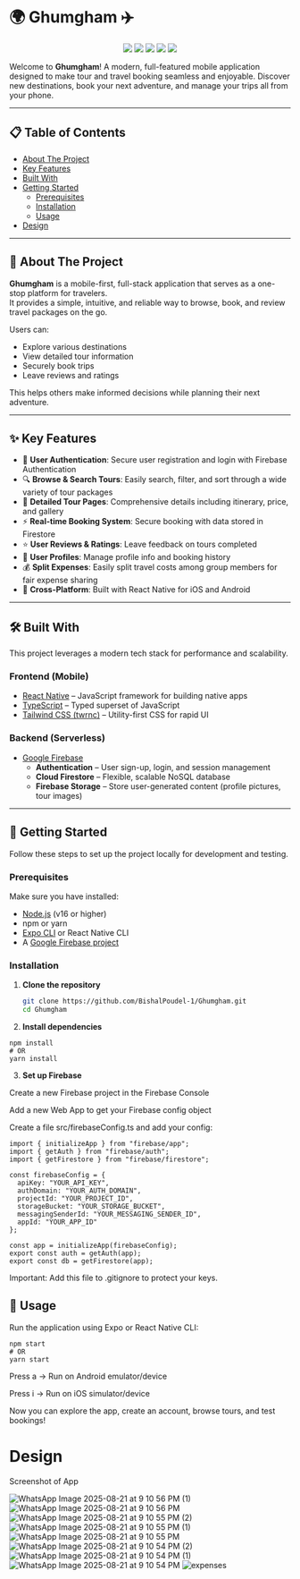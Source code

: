 # 🌍 Ghumgham ✈️
<p align="center">
  <img src="https://img.shields.io/badge/TypeScript-3178C6?style=for-the-badge&logo=typescript&logoColor=white" />
  <img src="https://img.shields.io/badge/React_Native-61DAFB?style=for-the-badge&logo=react&logoColor=black" />
  <img src="https://img.shields.io/badge/Firebase-FFCA28?style=for-the-badge&logo=firebase&logoColor=black" />
  <img src="https://img.shields.io/badge/Android-3DDC84?style=for-the-badge&logo=android&logoColor=white" />
  <img src="https://img.shields.io/badge/iOS-000000?style=for-the-badge&logo=apple&logoColor=white" />
</p>

Welcome to **Ghumgham**! A modern, full-featured mobile application designed to make tour and travel booking seamless and enjoyable. Discover new destinations, book your next adventure, and manage your trips all from your phone.

---

## 📋 Table of Contents
- [About The Project](#-about-the-project)
- [Key Features](#-key-features)
- [Built With](#-built-with)
- [Getting Started](#-getting-started)
  - [Prerequisites](#prerequisites)
  - [Installation](#installation)
  - [Usage](#usage)
- [Design](#design)




---

## 🌟 About The Project

**Ghumgham** is a mobile-first, full-stack application that serves as a one-stop platform for travelers.  
It provides a simple, intuitive, and reliable way to browse, book, and review travel packages on the go.  

Users can:
- Explore various destinations
- View detailed tour information
- Securely book trips
- Leave reviews and ratings  

This helps others make informed decisions while planning their next adventure.

---

## ✨ Key Features

- 🔐 **User Authentication**: Secure user registration and login with Firebase Authentication  
- 🔍 **Browse & Search Tours**: Easily search, filter, and sort through a wide variety of tour packages  
- 📝 **Detailed Tour Pages**: Comprehensive details including itinerary, price, and gallery  
- ⚡ **Real-time Booking System**: Secure booking with data stored in Firestore  
- ⭐ **User Reviews & Ratings**: Leave feedback on tours completed  
- 👤 **User Profiles**: Manage profile info and booking history
- 💰 **Split Expenses**: Easily split travel costs among group members for fair expense sharing  
- 📱 **Cross-Platform**: Built with React Native for iOS and Android  

---

## 🛠️ Built With

This project leverages a modern tech stack for performance and scalability.

### Frontend (Mobile)
- [React Native](https://reactnative.dev/) – JavaScript framework for building native apps  
- [TypeScript](https://www.typescriptlang.org/) – Typed superset of JavaScript  
- [Tailwind CSS (twrnc)](https://github.com/jaredh159/tailwind-react-native-classnames) – Utility-first CSS for rapid UI  

### Backend (Serverless)
- [Google Firebase](https://firebase.google.com/)  
  - **Authentication** – User sign-up, login, and session management  
  - **Cloud Firestore** – Flexible, scalable NoSQL database  
  - **Firebase Storage** – Store user-generated content (profile pictures, tour images)  

---

## 🚀 Getting Started

Follow these steps to set up the project locally for development and testing.

### Prerequisites
Make sure you have installed:
- [Node.js](https://nodejs.org/) (v16 or higher)  
- npm or yarn  
- [Expo CLI](https://docs.expo.dev/get-started/installation/) or React Native CLI  
- A [Google Firebase project](https://firebase.google.com/)  

### Installation

1. **Clone the repository**
   ```bash
   git clone https://github.com/BishalPoudel-1/Ghumgham.git
   cd Ghumgham
   ```
2. **Install dependencies**
```
npm install
# OR
yarn install
```

3. **Set up Firebase**

Create a new Firebase project in the Firebase Console

Add a new Web App to get your Firebase config object

Create a file src/firebaseConfig.ts and add your config:
```
import { initializeApp } from "firebase/app";
import { getAuth } from "firebase/auth";
import { getFirestore } from "firebase/firestore";

const firebaseConfig = {
  apiKey: "YOUR_API_KEY",
  authDomain: "YOUR_AUTH_DOMAIN",
  projectId: "YOUR_PROJECT_ID",
  storageBucket: "YOUR_STORAGE_BUCKET",
  messagingSenderId: "YOUR_MESSAGING_SENDER_ID",
  appId: "YOUR_APP_ID"
};

const app = initializeApp(firebaseConfig);
export const auth = getAuth(app);
export const db = getFirestore(app);
```

Important: Add this file to .gitignore to protect your keys.

## 🏃 Usage

Run the application using Expo or React Native CLI:
```
npm start
# OR
yarn start
```

Press a → Run on Android emulator/device

Press i → Run on iOS simulator/device

Now you can explore the app, create an account, browse tours, and test bookings!

# Design
Screenshot of App

![WhatsApp Image 2025-08-21 at 9 10 56 PM (1)](https://github.com/user-attachments/assets/b023fe77-5223-440e-804e-7ea5a56e7cfd)
![WhatsApp Image 2025-08-21 at 9 10 56 PM](https://github.com/user-attachments/assets/389ed0dd-2b3a-43ad-b2fa-a9c3d94b57ba)
![WhatsApp Image 2025-08-21 at 9 10 55 PM (2)](https://github.com/user-attachments/assets/12e24e35-6bca-4028-88d3-c4545b714e1d)
![WhatsApp Image 2025-08-21 at 9 10 55 PM (1)](https://github.com/user-attachments/assets/18478385-06da-4f44-8f15-0c0ff5acb762)
![WhatsApp Image 2025-08-21 at 9 10 55 PM](https://github.com/user-attachments/assets/45394109-02a5-4d78-9a42-3d728368cb8b)
![WhatsApp Image 2025-08-21 at 9 10 54 PM (2)](https://github.com/user-attachments/assets/64ecc2a3-d5da-446c-b275-de48cbb4d3ef)
![WhatsApp Image 2025-08-21 at 9 10 54 PM (1)](https://github.com/user-attachments/assets/7761d1aa-478c-4e5b-851e-939f07f50898)
![WhatsApp Image 2025-08-21 at 9 10 54 PM](https://github.com/user-attachments/assets/2cba6b96-e0eb-487d-8dca-9d286c6b9663)
![expenses](https://github.com/user-attachments/assets/ffa522ad-2150-4db6-a18e-a9905fefad27)

